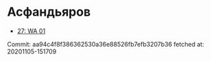 # Асфандьяров
- [27: WA 01](27.md)

Commit: aa94c4f8f386362530a36e88526fb7efb3207b36
 fetched at: 20201105-151709
